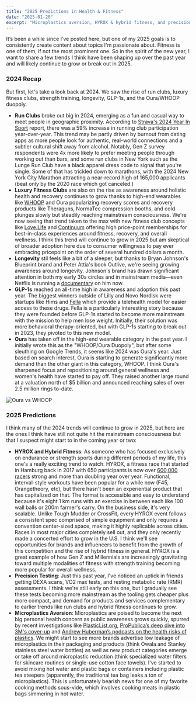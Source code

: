 ```yaml
---
title: "2025 Predictions in Health & Fitness"
date: "2025-01-20"
excerpt: "Microplastics aversion, HYROX & hybrid fitness, and precision testing"
---
```


It’s been a while since I’ve posted here, but one of my 2025 goals is to consistently create content about topics I'm passionate about. Fitness is one of them, if not the most prominent one. So in the spirit of the new year, I want to share a few trends I think have been shaping up over the past year and will likely continue to grow or break out in 2025.

### **2024 Recap**

But first, let's take a look back at 2024. We saw the rise of run clubs, luxury fitness clubs, strength training, longevity, GLP-1s, and the Oura/WHOOP duopoly.

- **Run Clubs** broke out big in 2024, emerging as a fun and casual way to meet people in geographic proximity. According to [Strava's 2024 Year In Sport](https://press.strava.com/articles/strava-releases-annual-year-in-sport-trend?$web_only=true) report, there was a 59% increase in running club participation year-over-year. This trend may be partly driven by burnout from dating apps as more people look for authentic, real-world connections and a subtler cultural shift away from alcohol. Notably, Gen Z survey respondents were 4x more likely to prefer meeting people through working out than bars, and some run clubs in New York such as the Lunge Run Club have a black apparel dress code to signal that you're single. Some of that has trickled down to marathons, with the 2024 New York City Marathon attracting a near-record high of 165,000 applicants (beat only by the 2020 race which got canceled.)
- **Luxury Fitness Clubs** are also on the rise as awareness around holistic health and recovery continues to grow thanks to high-end wearables like [WHOOP](https://join.whoop.com/511D3898) and Oura popularizing recovery scores and recovery products like Theraguns, NormaTec compression booths, and cold plunges slowly but steadily reaching mainstream consciousness. We're now seeing that trend taken to the max with new fitness club concepts like [Love.Life](https://love.life/) and [Continuum](https://www.continuum.club/) offering high price-point memberships for best-in-class experiences around fitness, recovery, and overall wellness. I think this trend will continue to grow in 2025 but am skeptical of broader adoption here due to consumer willingness to pay ever embracing pricepoint on the order of several hundred dollars a month.
- **Longevity** stil feels like a bit of a sleeper, but thanks to Bryan Johnson's Blueprint brand and Peter Attia's book Outlive, we're seeing growing awareness around longevity. Johnson's brand has drawn significant attention in both my early 30s circles and in mainstream media—even Netflix is running a [documentary](https://www.netflix.com/tudum/articles/dont-die-man-who-wants-to-live-forever) on him now.
- **GLP-1s** reached an all-time high in awareness and adoption this past year. The biggest winners outside of Lilly and Novo Nordisk were startups like Hims and [Fella](https://www.fellahealth.com/) which provide a telehealth model for easier access to these drugs. Fella is a particularly interesting story because they were founded before GLP-1s started to become more mainstream with the mission to help men lose weight. Initially, their solution was more behavioral therapy-oriented, but with GLP-1s starting to break out in 2023, they pivoted to this new model.
- **Oura** has taken off in the high-end wearable category in the past year. I initially wrote this as the "WHOOP/Oura Duopoly", but after some sleuthing on Google Trends, it seems like 2024 was Oura's year. Just based on search interest, Oura is starting to generate significantly more demand than the other giant in this category, WHOOP. I think Oura's sharpened focus and repositioning around general wellness and women's health have started to pay off. They raised another large round at a valuation north of $5 billion and announced reaching sales of over 2.5 million rings to-date.

![Oura vs WHOOP](/oura-vs-whoop-2020-to-2024.png)

### **2025 Predictions**

I think many of the 2024 trends will continue to grow in 2025, but here are the ones I think have still not quite hit the mainstream consciousness but that I suspect might start to in the coming year or two:

- **HYROX and Hybrid Fitness**: As someone who has focused exclusively on endurance or strength sports during different periods of my life, this one's a really exciting trend to watch. HYROX, a fitness race that started in Hamburg back in 2017 with 650 participants is now over [600,000 racers](https://athletechnews.com/hyrox-notches-5000-training-clubs-adds-performance-centers-athletech/) strong and more than doubling year over year. Functional, interval-style workouts have been popular for a while now (F45, Orangetheory, etc), but there hasn't been an experiential product that has capitalized on that. The format is accessible and easy to understand because it's eight 1 km runs with an exercise in between each like 100 wall balls or 200m farmer's carry. On the business side, it's very scalable. Unlike Tough Mudder or CrossFit, every HYROX event follows a consistent spec comprised of simple equipment and only requires a convention center-sized space, making it highly replicable across cities. Races in most major cities completely sell out, and they only recently made a concerted effort to grow in the U.S. I think we'll see opportunities for brands and influencers to benefit from the growth of this competition and the rise of hybrid fitness in general. HYROX is a great example of how Gen Z and Millennials are increasingly gravitating toward multiple modalities of fitness with strength training becoming more popular for overall wellness.
- **Precision Testing**: Just this past year, I've noticed an uptick in friends getting DEXA scans, VO2 max tests, and resting metabolic rate (RMR) assessments. I think we're still early on this one, but I gradually see these tests becoming more mainstream as the tooling gets cheaper plus more compact, and demand for products and services complementary to earlier trends like run clubs and hybrid fitness continues to grow.
- **Microplastics Aversion**: Microplastics are poised to become the next big personal health concern as public awareness grows quickly, spurred by recent investigations like [PlasticList.org](https://plasticlist.org/), [ProPublica’s deep dive into 3M's cover-up](https://www.propublica.org/article/3m-forever-chemicals-pfas-pfos-inside-story) and [Andrew Huberman’s podcasts on the health risks of plastics](https://www.hubermanlab.com/episode/the-effects-of-microplastics-on-your-health-how-to-reduce-them). We might start to see more brands advertise low leakage of microplastics in their packaging and products (think Owala and Stanley stainless steel water bottles) as well as new product categories emerge or take off around microplastic reduction (think specialized water filters for skincare routines or single-use cotton face towels). I've started to avoid mixing hot water and plastic bags or containers including plastic tea steepers (apparently, the traditional tea bag leaks a ton of microplastics). This is unfortunately bearish news for one of my favorite cooking methods sous-vide, which involves cooking meats in plastic bags simmering in hot water.